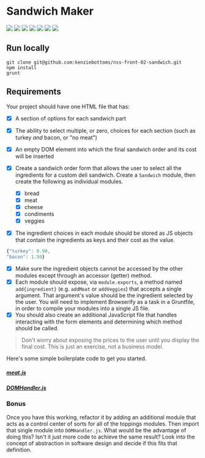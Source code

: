 # Sandwich Maker

![](https://img.shields.io/badge/data-static-lightgrey.svg)
![](https://img.shields.io/badge/template-none-lightgrey.svg)
![](https://img.shields.io/badge/js-vanilla-yellow.svg)
![](https://img.shields.io/badge/modularity-browserify-yellow.svg)
![](https://img.shields.io/badge/css_preprocessor-scss-ff69b4.svg)
![](https://img.shields.io/badge/css_framework-bootstrap-5F2C7C.svg)
![](https://img.shields.io/badge/mvp-working-brightgreen.svg)

## Run locally

```
git clone git@github.com:kenziebottoms/nss-front-02-sandwich.git
npm install
grunt
```

## Requirements

Your project should have one HTML file that has:

- [x] A section of options for each sandwich part
- [x] The ability to select multiple, or zero, choices for each section (such as turkey _and_ bacon, or "no meat")
- [x] An empty DOM element into which the final sandwich order and its cost will be inserted

- [x] Create a sandwich order form that allows the user to select all the ingredients for a custom deli sandwich. Create a `Sandwich` module, then create the following as individual modules.

    * [x] bread
    * [x] meat
    * [x] cheese
    * [x] condiments
    * [x] veggies

- [x] The ingredient choices in each module should be stored as JS objects that contain the ingredients as keys and their cost as the value.

```Javascript
{"turkey": 0.90,
"bacon": 1.50}
```

- [x] Make sure the ingredient objects cannot be accessed by the other modules except through an accessor (getter) method.
- [x] Each module should expose, via `module.exports`, a method named `add{ingredient}` (e.g. `addMeat` or `addVeggies`) that accepts a single argument. That argument's value should be the ingredient selected by the user. You will need to implement Browserify as a task in a Gruntfile, in order to compile your modules into a single JS file.
- [x] You should also create an additional JavaScript file that handles interacting with the form elements and determining which method should be called.

> Don't worry about exposing the prices to the user until you display the final cost. This is just an exercise, not a business model.

Here's some simple boilerplate code to get you started.

##### [meat.js](assets/js/sample/meat.js)

##### [DOMHandler.js](assets/js/sample/DOMHandler.js)

### Bonus

Once you have this working, refactor it by adding an additional module that acts as a control center of sorts for all of the toppings modules. Then import that single module into `DOMHandler.js`. What would be the advantage of doing this? Isn't it just more code to achieve the same result? Look into the concept of abstraction in software design and decide if this fits that definition.
